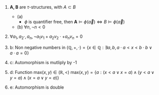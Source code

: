 1. **A, B** are $\tau$-structures, with $A \subset B$
   * (a)
       -  $\phi$ is quantifier free, then
          $\mathbf{A} \vDash \phi(\vec a) \Longleftrightarrow B \vDash \phi(\vec a)$
   * (b) $\forall n, \lnot n < 0$

2. $\forall a_1, a_2 \cdot, a_n, \lnot a_1v_1 + a_2v_2 \cdot +a_nv_n = 0$



3. b: Non negative numbers in  $(\mathbb Q, +, \cdot)
        = \{ x \in \mathbb Q :
                \exists a, b,
                a \cdot a < x < b \cdot b \lor a\cdot a = 0\}$
3. c: Automorphism is mutliply by -1
3. d: Function $\text{max}(x, y) \in (\mathbb R, <)$
        $\text{max}(x, y) = \{ a :       (x < a \lor x = a)
                                   \land (y < a \lor y = a)
                                   \land (x = a \lor y = a) \}$
3. e: Automorphism is double
